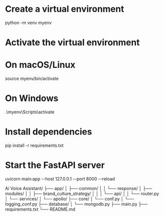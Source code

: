 # Create a virtual environment
python -m venv myenv

# Activate the virtual environment
# On macOS/Linux
source myenv/bin/activate
# On Windows
.\myenv\Scripts\activate

# Install dependencies
pip install -r requirements.txt

# Start the FastAPI server
uvicorn main:app --host 127.0.0.1 --port 8000 --reload


Ai Voice Assistant/
├── app/
│   ├── common/
│   │   └── response/
│   ├── modules/
│   │   ├── brand_culture_strategy/
│   │   │   └── api/
│   │   └── router.py
│   └── services/
│       └── apollo/
├── core/
│   └── conf.py
│   └── logging_conf.py
├── database/
│   └── mongodb.py
├── main.py
├── requirements.txt
└── README.md
